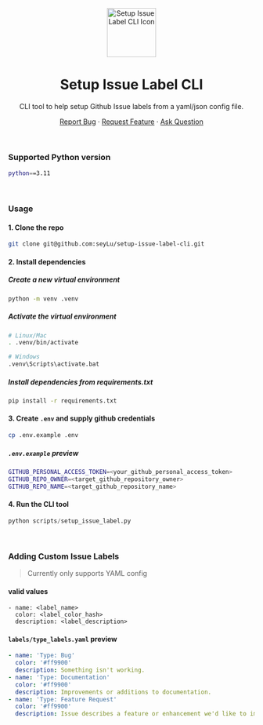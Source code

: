 <div align="center">
    <img height=100 src="https://github.com/seyLu/setup-issue-label-cli/blob/main/static/icons/labels.png" alt="Setup Issue Label CLI Icon">
    <h1>Setup Issue Label CLI</h1>
    <p>CLI tool to help setup Github Issue labels from a yaml/json config file.</p>
    <p>
        <a href="https://github.com/seyLu/setup-issue-label-cli/issues/new">Report Bug</a>
        ·
        <a href="https://github.com/seyLu/setup-issue-label-cli/issues/new">Request Feature</a>
        ·
        <a href="https://github.com/seyLu/setup-issue-label-cli/discussions">Ask Question</a>
    </p>
</div>

<br>

### Supported Python version

```bash
python==3.11
```

<br>

### Usage

#### 1. Clone the repo

```bash
git clone git@github.com:seyLu/setup-issue-label-cli.git
```

#### 2. Install dependencies

##### Create a new virtual environment

```bash
python -m venv .venv
```

##### Activate the virtual environment

```bash
# Linux/Mac
. .venv/bin/activate

# Windows
.venv\Scripts\activate.bat
```

##### Install dependencies from requirements.txt

```bash
pip install -r requirements.txt
```

#### 3. Create `.env` and supply github credentials

```bash
cp .env.example .env
```

##### `.env.example` preview

```bash
GITHUB_PERSONAL_ACCESS_TOKEN=<your_github_personal_access_token>
GITHUB_REPO_OWNER=<target_github_repository_owner>
GITHUB_REPO_NAME=<target_github_repository_name>
```

#### 4. Run the CLI tool

```py
python scripts/setup_issue_label.py
```

<br>

### Adding Custom Issue Labels

> Currently only supports YAML config

#### valid values

```
- name: <label_name>
  color: <label_color_hash>
  description: <label_description>
```

#### `labels/type_labels.yaml` preview

```yaml
- name: 'Type: Bug'
  color: '#ff9900'
  description: Something isn't working.
- name: 'Type: Documentation'
  color: '#ff9900'
  description: Improvements or additions to documentation.
- name: 'Type: Feature Request'
  color: '#ff9900'
  description: Issue describes a feature or enhancement we'd like to implement.
```

